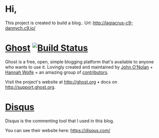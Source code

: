 # Hi,

This project is created to build a blog..
Url: <http://lagiacrus-c9-dannych.c9.io/>

# [Ghost](https://github.com/TryGhost/Ghost) [![Build Status](https://travis-ci.org/TryGhost/Ghost.svg?branch=master)](https://travis-ci.org/TryGhost/Ghost)

Ghost is a free, open, simple blogging platform that's available to anyone who wants to use it. Lovingly created and maintained by [John O'Nolan](http://twitter.com/JohnONolan) + [Hannah Wolfe](http://twitter.com/ErisDS) + an amazing group of [contributors](https://github.com/TryGhost/Ghost/contributors).

Visit the project's website at <http://ghost.org> &bull; docs on <http://support.ghost.org>.

# [Disqus](https://github.com/disqus)

Disqus is the commenting tool that I used in this blog.

You can see their website here: <https://disqus.com/>



